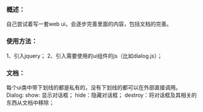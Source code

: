 ### 概述：
  自己尝试着写一套web ui，会逐步完善里面的内容，包括文档的完善。
### 使用方法：
  1、引入jquery；
  2、引入需要使用的ui组件的js（比如dialog.js）；
### 文档：
  每个ui类中带下划线的都是私有的，没有下划线的都可以在外部直接调用。
  Dialog:
    show: 显示对话框；
    hide：隐藏对话框；
    destroy：将对话框及其相关的东西从文档中移除；
